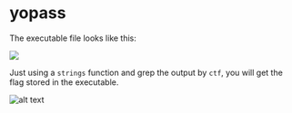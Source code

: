 # yopass

The executable file looks like this:

<p align="left">
  <img src="https://github.com/Abdy01/CyberEDU/tree/main/yopass/first.png?raw=true">
</p>

Just using a `strings` function and grep the output by `ctf`, you will get the flag stored in the executable.

![alt text](https://github.com/Abdy01/CyberEDU/blob/yopass/second.png?raw=true)